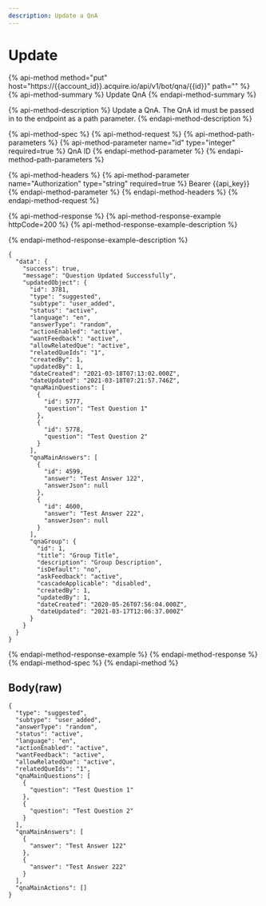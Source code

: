 ```yaml
---
description: Update a QnA
---
```


# Update

{% api-method method="put" host="https://{{account\_id}}.acquire.io/api/v1/bot/qna/{{id}}" path="" %}
{% api-method-summary %}
Update QnA
{% endapi-method-summary %}

{% api-method-description %}
Update a QnA. The QnA id must be passed in to the endpoint as a path parameter. 
{% endapi-method-description %}

{% api-method-spec %}
{% api-method-request %}
{% api-method-path-parameters %}
{% api-method-parameter name="id" type="integer" required=true %}
QnA ID
{% endapi-method-parameter %}
{% endapi-method-path-parameters %}

{% api-method-headers %}
{% api-method-parameter name="Authorization" type="string" required=true %}
Bearer {{api\_key}}
{% endapi-method-parameter %}
{% endapi-method-headers %}
{% endapi-method-request %}

{% api-method-response %}
{% api-method-response-example httpCode=200 %}
{% api-method-response-example-description %}

{% endapi-method-response-example-description %}

```
{
  "data": {
    "success": true,
    "message": "Question Updated Successfully",
    "updatedObject": {
      "id": 3781,
      "type": "suggested",
      "subtype": "user_added",
      "status": "active",
      "language": "en",
      "answerType": "random",
      "actionEnabled": "active",
      "wantFeedback": "active",
      "allowRelatedQue": "active",
      "relatedQueIds": "1",
      "createdBy": 1,
      "updatedBy": 1,
      "dateCreated": "2021-03-18T07:13:02.000Z",
      "dateUpdated": "2021-03-18T07:21:57.746Z",
      "qnaMainQuestions": [
        {
          "id": 5777,
          "question": "Test Question 1"
        },
        {
          "id": 5778,
          "question": "Test Question 2"
        }
      ],
      "qnaMainAnswers": [
        {
          "id": 4599,
          "answer": "Test Answer 122",
          "answerJson": null
        },
        {
          "id": 4600,
          "answer": "Test Answer 222",
          "answerJson": null
        }
      ],
      "qnaGroup": {
        "id": 1,
        "title": "Group Title",
        "description": "Group Description",
        "isDefault": "no",
        "askFeedback": "active",
        "cascadeApplicable": "disabled",
        "createdBy": 1,
        "updatedBy": 1,
        "dateCreated": "2020-05-26T07:56:04.000Z",
        "dateUpdated": "2021-03-17T12:06:37.000Z"
      }
    }
  }
}

```
{% endapi-method-response-example %}
{% endapi-method-response %}
{% endapi-method-spec %}
{% endapi-method %}

## Body\(raw\)

```text
{
  "type": "suggested",
  "subtype": "user_added",
  "answerType": "random",
  "status": "active",
  "language": "en",
  "actionEnabled": "active",
  "wantFeedback": "active",
  "allowRelatedQue": "active",
  "relatedQueIds": "1",
  "qnaMainQuestions": [
    {
      "question": "Test Question 1"
    },
    {
      "question": "Test Question 2"
    }
  ],
  "qnaMainAnswers": [
    {
      "answer": "Test Answer 122"
    },
    {
      "answer": "Test Answer 222"
    }
  ],
  "qnaMainActions": []
}

```

